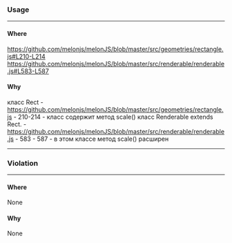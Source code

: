 ### Usage

---
#### Where

https://github.com/melonjs/melonJS/blob/master/src/geometries/rectangle.js#L210-L214
https://github.com/melonjs/melonJS/blob/master/src/renderable/renderable.js#L583-L587

#### Why

класс Rect - https://github.com/melonjs/melonJS/blob/master/src/geometries/rectangle.js - 210-214 - класс содержит метод scale()
класс Renderable extends Rect.  - https://github.com/melonjs/melonJS/blob/master/src/renderable/renderable.js - 583 - 587 - в этом классе метод scale() расширен

------------------------

### Violation

---
#### Where

None

#### Why

None